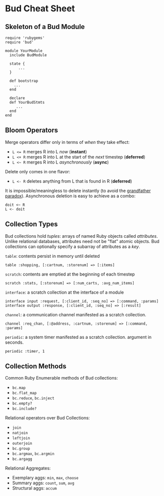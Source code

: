 # Bud Cheat Sheet #

## Skeleton of a Bud Module ##
	require 'rubygems'
	require 'bud'

	module YourModule
	  include BudModule
	
	  state {
		  ...
	  }
	
	  def bootstrap
	    ...
	  end
	
	  declare 
	  def YourBudStmts
	     ...
	  end
	end
	
## Bloom Operators ##
Merge operators differ only in terms of *when* they take effect:

*	`L <= R`  merges R into L *now* (**instant**)
*	`L <+ R`  merges R into L at the start of the *next* timestep (**deferred**)
*	`L <~ R`  merges R into L *asynchronously* (**async**)

Delete only comes in one flavor:

* `L <- R` deletes anything from L that is found in R (**deferred**)

It is impossible/meaningless to delete instantly (to avoid the [grandfather paradox](http://en.wikipedia.org/wiki/Grandfather_paradox)).  Asynchronous deletion is easy to achieve as a combo: 

    doit <~ R  
    L <- doit

## Collection Types ##
Bud collections hold *tuples*: arrays of named Ruby objects called *attributes*.  Unlike relational databases, attributes need not be "flat" atomic objects.  Bud collections can optionally specify a subarray of attributes as a *key*.  

`table`: contents persist in memory until deleted

    table :shopping, [:cartnum, :storenum] => [:items]

`scratch`: contents are emptied at the beginning of each timestep

    scratch :stats, [:storenum] => [:num_carts, :avg_num_items]

`interface`: a scratch collection at the interface of a module

    interface input :request, [:client_id, :seq_no] => [:command, :params]
    interface output :response, [:client_id, :seq_no] => [:result]

`channel`: a communication channel manifested as a scratch collection.

    channel :req_chan, [:@address, :cartnum, :storenum] => [:command, :params]

`periodic`: a system timer manifested as a scratch collection.  argument in seconds.

    periodic :timer, 1
  

## Collection Methods ##
Common Ruby Enumerable methods of Bud collections:

* `bc.map`
* `bc.flat_map`
* `bc.reduce`, `bc.inject`
* `bc.empty?` 
* `bc.include?`

Relational operators over Bud Collections:

* `join`
* `natjoin`
* `leftjoin`
* `outerjoin`
* `bc.group`
* `bc.argmax`, `bc.argmin`
* `bc.argagg`

Relational Aggregates:

* Exemplary aggs: `min`, `max`, `choose`
* Summary aggs: `count`, `sum`, `avg`
* Structural aggs: `accum`